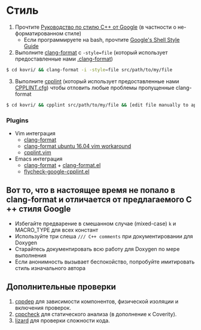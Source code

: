 # Стиль
1. Прочтите [Руководство по стилю C++ от Google](https://google.github.io/styleguide/cppguide.html) (в частности о не-форматированном стиле)
   - Если программируете на bash, прочтите [Google's Shell Style Guide](https://github.com/google/styleguide/blob/gh-pages/shell.xml)
2. Выполните [clang-format](http://clang.llvm.org/docs/ClangFormat.html) с ```-style=file``` (который использует предоставленные нами [.clang-format](https://github.com/byterubpay/kovri/blob/master/.clang-format))
```bash
$ cd kovri/ && clang-format -i -style=file src/path/to/my/file
```
3. Выполните [cpplint](https://github.com/google/styleguide/tree/gh-pages/cpplint) (который использует предоставленные нами [CPPLINT.cfg](https://github.com/byterubpay/kovri/blob/master/CPPLINT.cfg)) чтобы отловить любые проблемы пропущенные clang-format
```bash
$ cd kovri/ && cpplint src/path/to/my/file && [edit file manually to apply fixes]
```

### Plugins

- Vim интеграция
  - [clang-format](http://clang.llvm.org/docs/ClangFormat.html#vim-integration)
  - [clang-format ubuntu 16.04 vim workaround](http://stackoverflow.com/questions/39490082/clang-format-not-working-under-gvim)
  - [cpplint.vim](https://github.com/vim-syntastic/syntastic/blob/master/syntax_checkers/cpp/cpplint.vim)
- Emacs интеграция
  - [clang-format](http://clang.llvm.org/docs/ClangFormat.html#emacs-integration) + [clang-format.el](https://llvm.org/svn/llvm-project/cfe/trunk/tools/clang-format/clang-format.el)
  - [flycheck-google-cpplint.el](https://github.com/flycheck/flycheck-google-cpplint)

## Вот то, что в настоящее время не попало в clang-format и отличается от предлагаемого C ++ стиля Google

- Избегайте предварение в смешанном случае (mixed-case) ```k``` и MACRO_TYPE для всех констант
- Используйте три слеша ```/// C++ comments``` при документировании для Doxygen
- Старайтесь документировать всю работу для Doxygen по мере выполнения
- Если анонимность вызывает беспокойство, попробуйте имитировать стиль изначального автора

## Дополнительные проверки
1. [cppdep](https://github.com/rakhimov/cppdep)
   для зависимости компонентов, физической изоляции и включения проверок.
2. [cppcheck](https://github.com/danmar/cppcheck/) для статического анализа
   (в дополнение к Coverity).
3. [lizard](https://github.com/terryyin/lizard) для проверки сложности кода.
